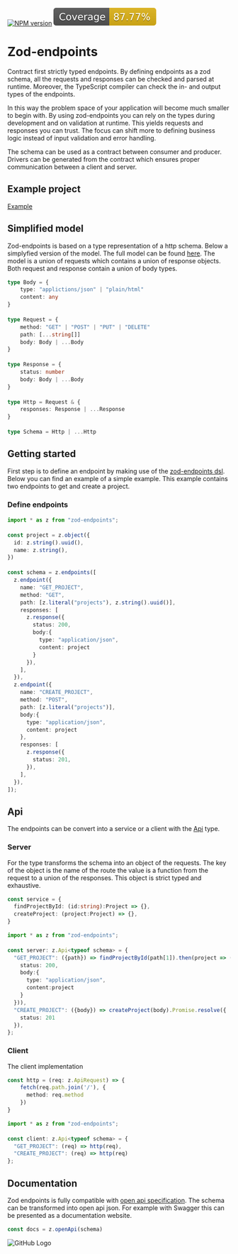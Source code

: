 <a href="https://npmjs.org/package/zod-endpoints" title="View this project on NPM"><img src="https://img.shields.io/npm/v/zod-endpoints.svg" alt="NPM version" /></a>
<a href="./src/__tests__" rel="nofollow"><img src="./coverage.svg" alt="coverage"></a>


# Zod-endpoints
Contract first strictly typed endpoints. By defining endpoints as a zod schema, all the requests and responses can be checked and parsed at runtime. Moreover, the TypeScript compiler can check the in- and output types of the endpoints.

In this way the problem space of your application will become much smaller to begin with. By using zod-endpoints you can rely on the types during development and on validation at runtime. This yields requests and responses you can trust. The focus can shift more to defining business logic instead of input validation and error handling. 

The schema can be used as a contract between consumer and producer. Drivers can be generated from the contract which ensures proper communication between a client and server. 

## Example project

[Example](https://github.com/flock-community/zod-endpoints-example)

## Simplified model

Zod-endpoints is based on a type representation of a http schema.  Below a simplyfied version of the model. The full model can be found [here](src/model.ts). The model is a union of requests which contains a union of response objects. Both request and response contain a union of body types.

````ts
type Body = {
    type: "applictions/json" | "plain/html"
    content: any
}

type Request = {
    method: "GET" | "POST" | "PUT" | "DELETE"
    path: [...string[]]
    body: Body | ...Body
}

type Response = {
    status: number
    body: Body | ...Body
}

type Http = Request & {
    responses: Response | ...Response
}

type Schema = Http | ...Http
````

## Getting started
First step is to define an endpoint by making use of the [zod-endpoints dsl](src/dsl.ts). Below you can find an example of a simple example. This example contains two endpoints to get and create a project.

### Define endpoints
````ts
import * as z from "zod-endpoints";

const project = z.object({
  id: z.string().uuid(),
  name: z.string(),
})

const schema = z.endpoints([
  z.endpoint({
    name: "GET_PROJECT",
    method: "GET",
    path: [z.literal("projects"), z.string().uuid()],
    responses: [
      z.response({
        status: 200,
        body:{
          type: "application/json",
          content: project
        }       
      }),
    ],
  }),
  z.endpoint({
    name: "CREATE_PROJECT",
    method: "POST",
    path: [z.literal("projects")],
    body:{
      type: "application/json",
      content: project
    },
    responses: [
      z.response({
        status: 201,  
      }),
    ],
  }),
]);
````

## Api
The endpoints can be convert into a service or a client with the [Api](src/api.ts) type. 

### Server
For the  type transforms the schema into an object of the requests. The key of the object is the name of the route the value is a function from the request to a union of the responses. This object is strict typed and exhaustive.

```ts
const service = {
  findProjectById: (id:string):Project => {},
  createProject: (project:Project) => {},
}
````

```ts
import * as z from "zod-endpoints";

const server: z.Api<typeof schema> = {
  "GET_PROJECT": ({path}) => findProjectById(path[1]).then(project => ({ 
    status: 200, 
    body:{
      type: "application/json", 
      content:project
    }
  })),
  "CREATE_PROJECT": ({body}) => createProject(body).Promise.resolve({ 
    status: 201 
  }),
};
```

### Client
The client implementation

```ts
const http = (req: z.ApiRequest) => {
    fetch(req.path.join('/'), {
      method: req.method
    })
}
````

```ts
import * as z from "zod-endpoints";

const client: z.Api<typeof schema> = {
  "GET_PROJECT": (req) => http(req),
  "CREATE_PROJECT": (req) => http(req)
};
```

## Documentation
Zod endpoints is fully compatible with [open api specification](https://www.openapis.org/). The schema can be transformed into open api json. For example with Swagger this can be presented as a documentation website.

```ts
const docs = z.openApi(schema)
````
![GitHub Logo](images/pets_swagger.png)

